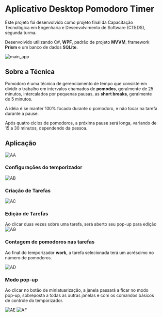 # Aplicativo Desktop Pomodoro Timer

Este projeto foi desenvolvido como projeto final da Capacitação Tecnológica em Engenharia e Desenvolvimento de Software (CTEDS), segunda turma.

Desenvolvido utilizando C#, **WPF**, padrão de projeto **MVVM**, framework **Prism** e um banco de dados **SQLite**.

![main_app](https://user-images.githubusercontent.com/55714338/208319148-343424a2-ce56-44b2-b74a-76342fa1fd0e.png)

## Sobre a Técnica
Pomodoro é uma técnica de gerenciamento de tempo que consiste em dividir o trabalho em intervalos chamados de **pomodos**, geralmente de 25 minutos, intercalados por pequenas pausas, as **short breaks**, geralmente de 5 minutos.

A idéia é se manter 100% focado durante o pomodoro, e não tocar na tarefa durante a pause.

Após quatro ciclos de pomodoros, a próxima pause será longa, variando de 15 a 30 minutos, dependendo da pessoa.

## Aplicação

![AA](https://user-images.githubusercontent.com/55714338/208319812-ea26f84e-3290-47d5-8b0d-49f32f28bf11.png)

### Configurações do temporizador

![AB](https://user-images.githubusercontent.com/55714338/208319870-7313754a-c264-4b0d-aaf9-0ace7201c64b.png)

### Criação de Tarefas

![AC](https://user-images.githubusercontent.com/55714338/208319998-9fe0648f-c629-4cfe-a95c-6b456af32772.png)

### Edição de Tarefas
Ao clicar duas vezes sobre uma tarefa, será aberto seu pop-up para edição
![AG](https://user-images.githubusercontent.com/55714338/208320122-1009a914-f014-42e0-8db4-bd09b6690636.png)

### Contagem de pomodoros nas tarefas
Ao final do temporizador **work**, a tarefa selecionada terá um acréscimo no número de pomodoros.

![AD](https://user-images.githubusercontent.com/55714338/208320133-37b1593a-1d3a-42c8-9570-8927e2e6bdce.png)

### Modo pop-up
Ao clicar no botão de miniatuarização, a janela passará a ficar no modo pop-up, sobreposta a todas as outras janelas e com os comandos básicos de controle do temporizador.

![AE](https://user-images.githubusercontent.com/55714338/208320237-fc5f21fe-8e79-4c94-9073-00821fcce60b.png)
![AF](https://user-images.githubusercontent.com/55714338/208320242-240aab29-b7d5-450b-a48b-f9c1da803a22.png)




